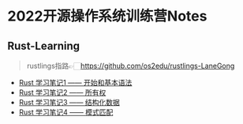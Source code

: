 # 2022开源操作系统训练营Notes

## Rust-Learning

> rustlings指路👉🏻https://github.com/os2edu/rustlings-LaneGong

- [Rust 学习笔记1 —— 开始和基本语法](Rust-learning/RustLearning1.md)
- [Rust 学习笔记2 —— 所有权](Rust-learning/RustLearning2.md)
- [Rust 学习笔记3 —— 结构化数据](Rust-learning/RustLearning3.md)
- [Rust 学习笔记4 —— 模式匹配](Rust-learning/RustLearning4.md)
